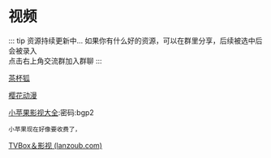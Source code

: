 # 视频
::: tip 资源持续更新中...
如果你有什么好的资源，可以在群里分享，后续被选中后会被录入 <br>
点击右上角交流群加入群聊
:::

[茶杯狐](https://cupfox.app/?iui.su)

[樱花动漫](http://yhdm83.com/)

[小苹果影视大全](https://wwry.lanzoum.com/b03q4rkub):密码:bgp2

```
小苹果现在好像要收费了，
```

[TVBox＆影视 (lanzoub.com)](https://qiqi2020.lanzoub.com/b09svqv1c)

